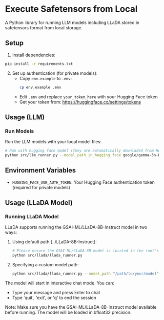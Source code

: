 # Execute Safetensors from Local

A Python library for running LLM models including LLaDA stored in safetensors format from local storage.

## Setup

1. Install dependencies:
```bash
pip install -r requirements.txt
```

2. Set up authentication (for private models):
   - Copy `env.example` to `.env`:
     ```bash
     cp env.example .env
     ```
   - Edit `.env` and replace `your_token_here` with your Hugging Face token
   - Get your token from: https://huggingface.co/settings/tokens

## Usage (LLM)

### Run Models

Run the LLM models with your local model files:

```bash
# Run with hugging face model (they are automatically downladed from Huggingface hub)
python src/llm_runner.py --model_path_in_hugging_face google/gemma-3n-E4B-it 
```

## Environment Variables

- `HUGGING_FACE_USE_AUTH_TOKEN`: Your Hugging Face authentication token (required for private models)

## Usage (LLaDA Model)

### Running LLaDA Model

LLaDA supports running the GSAI-ML/LLaDA-8B-Instruct model in two ways:

1. Using default path (../LLaDA-8B-Instruct):
   ```bash
   # Please ensure the GSAI-ML/LLaDA-8B model is located in the root's parent folder
   python src/llada/llada_runner.py
   ```

2. Specifying a custom model path:
   ```bash
   python src/llada/llada_runner.py --model_path "/path/to/your/model"
   ```

The model will start in interactive chat mode. You can:
- Type your message and press Enter to chat
- Type 'quit', 'exit', or 'q' to end the session

Note: Make sure you have the GSAI-ML/LLaDA-8B-Instruct model available before running.
The model will be loaded in bfloat32 precision.
